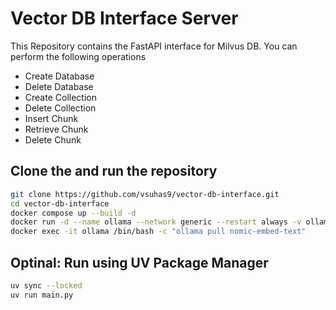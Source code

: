 # Vector DB Interface Server
This Repository contains the FastAPI interface for Milvus DB.
You can perform the following operations
- Create Database
- Delete Database
- Create Collection
- Delete Collection
- Insert Chunk
- Retrieve Chunk
- Delete Chunk

## Clone the and run the repository
```bash
git clone https://github.com/vsuhas9/vector-db-interface.git
cd vector-db-interface
docker compose up --build -d
docker run -d --name ollama --network generic --restart always -v ollama:/root/.ollama -p 11434:11434 ollama/ollama
docker exec -it ollama /bin/bash -c "ollama pull nomic-embed-text"
```


## Optinal: Run using UV Package Manager
```bash
uv sync --locked
uv run main.py
```